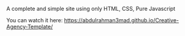 ﻿A complete and simple site using only HTML, CSS, Pure Javascript 
 
 You can watch it here:
 https://abdulrahman3mad.github.io/Creative-Agency-Template/
